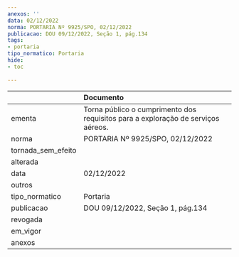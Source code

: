 ```yaml
---
anexos: ''
data: 02/12/2022
norma: PORTARIA Nº 9925/SPO, 02/12/2022
publicacao: DOU 09/12/2022, Seção 1, pág.134
tags:
- portaria
tipo_normatico: Portaria
hide: 
- toc 
 
---
```


|                    | Documento                                                                        |
|:-------------------|:---------------------------------------------------------------------------------|
| ementa             | Torna público o cumprimento dos requisitos para a exploração de serviços aéreos. |
| norma              | PORTARIA Nº 9925/SPO, 02/12/2022                                                 |
| tornada_sem_efeito |                                                                                  |
| alterada           |                                                                                  |
| data               | 02/12/2022                                                                       |
| outros             |                                                                                  |
| tipo_normatico     | Portaria                                                                         |
| publicacao         | DOU 09/12/2022, Seção 1, pág.134                                                 |
| revogada           |                                                                                  |
| em_vigor           |                                                                                  |
| anexos             |                                                                                  |